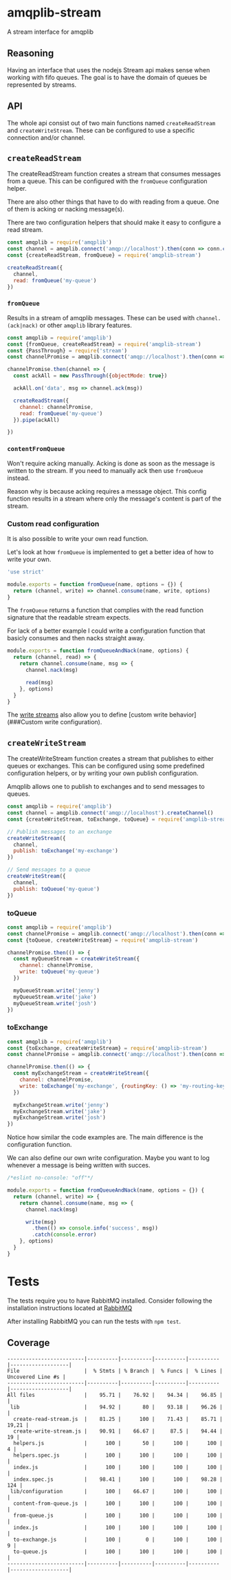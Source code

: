 # amqplib-stream

A stream interface for amqplib

## Reasoning

Having an interface that uses the nodejs Stream api makes sense when working
with fifo queues. The goal is to have the domain of queues be represented by
streams.

## API

The whole api consist out of two main functions named `createReadStream` and
`createWriteStream`. These can be configured to use a specific connection and/or
channel.

## `createReadStream`

The createReadStream function creates a stream that consumes messages from a
queue. This can be configured with the `fromQueue` configuration helper.

There are also other things that have to do with reading from a queue. One of
them is acking or nacking message(s).

There are two configuration helpers that should make it easy to configure
a read stream.

```js
const amqplib = require('amqplib')
const channel = amqplib.connect('amqp://localhost').then(conn => conn.createChannel())
const {createReadStream, fromQueue} = require('amqplib-stream')

createReadStream({
  channel,
  read: fromQueue('my-queue')
})
```

### `fromQueue`

Results in a stream of amqplib messages. These can be used with
`channel.(ack|nack)` or other `amqplib` library features.

```js
const amqplib = require('amqplib')
const {fromQueue, createReadStream} = require('amqplib-stream')
const {PassThrough} = require('stream')
const channelPromise = amqplib.connect('amqp://localhost').then(conn => conn.createChannel())

channelPromise.then(channel => {
  const ackAll = new PassThrough({objectMode: true})

  ackAll.on('data', msg => channel.ack(msg))

  createReadStream({
    channel: channelPromise,
    read: fromQueue('my-queue')
  }).pipe(ackAll)

})

```

### `contentFromQueue`

Won't require acking manually. Acking is done as soon as the message is written
to the stream. If you need to manually ack then use `fromQueue` instead.

Reason why is because acking requires a message object. This config function
results in a stream where only the message's content is part of the stream.

### Custom read configuration

It is also possible to write your own read function.

Let's look at how `fromQueue` is implemented to get a better idea of how to
write your own.

```js
'use strict'

module.exports = function fromQueue(name, options = {}) {
  return (channel, write) => channel.consume(name, write, options)
}
```

The `fromQueue` returns a function that complies with the read function
signature that the readable stream expects.

For lack of a better example I could write a configuration function that
basicly consumes and then nacks straight away.

```js
module.exports = function fromQueueAndNack(name, options) {
  return (channel, read) => {
    return channel.consume(name, msg => {
      channel.nack(msg)

      read(msg)
    }, options)
  }
}
```

The [write streams](##createWriteStream) also allow you to define [custom write behavior](###Custom write configuration).

## `createWriteStream`

The createWriteStream function creates a stream that publishes to either queues
or exchanges. This can be configured using some predefined configuration
helpers, or by writing your own publish configuration.

Amqplib allows one to publish to exchanges and to send messages to queues.

```js
const amqplib = require('amqplib')
const channel = amqplib.connect('amqp://localhost').createChannel()
const {createWriteStream, toExchange, toQueue} = require('amqplib-stream')

// Publish messages to an exchange
createWriteStream({
  channel,
  publish: toExchange('my-exchange')
})

// Send messages to a queue
createWriteStream({
  channel,
  publish: toQueue('my-queue')
})
```

### toQueue

```js
const amqplib = require('amqplib')
const channelPromise = amqplib.connect('amqp://localhost').then(conn => conn.createChannel())
const {toQueue, createWriteStream} = require('amqplib-stream')

channelPromise.then(() => {
  const myQueueStream = createWriteStream({
    channel: channelPromise,
    write: toQueue('my-queue')
  })

  myQueueStream.write('jenny')
  myQueueStream.write('jake')
  myQueueStream.write('josh')
})

```

### toExchange

```js
const amqplib = require('amqplib')
const {toExchange, createWriteStream} = require('amqplib-stream')
const channelPromise = amqplib.connect('amqp://localhost').then(conn => conn.createChannel())

channelPromise.then(() => {
  const myExchangeStream = createWriteStream({
    channel: channelPromise,
    write: toExchange('my-exchange', {routingKey: () => 'my-routing-key'})
  })

  myExchangeStream.write('jenny')
  myExchangeStream.write('jake')
  myExchangeStream.write('josh')
})

```

Notice how similar the code examples are. The main difference is the
configuration function.

We can also define our own write configuration. Maybe you want to log whenever
a message is being written with succes.

```js
/*eslint no-console: "off"*/

module.exports = function fromQueueAndNack(name, options = {}) {
  return (channel, write) => {
    return channel.consume(name, msg => {
      channel.nack(msg)

      write(msg)
        .then(() => console.info('success', msg))
        .catch(console.error)
    }, options)
  }
}
```

# Tests

The tests require you to have RabbitMQ installed. Consider following the
installation instructions located at
[RabbitMQ](https://www.rabbitmq.com/download.html)

After installing RabbitMQ you can run the tests with `npm test`.

## Coverage

```
-------------------------|----------|----------|----------|----------|-------------------|
File                     |  % Stmts | % Branch |  % Funcs |  % Lines | Uncovered Line #s |
-------------------------|----------|----------|----------|----------|-------------------|
All files                |    95.71 |    76.92 |    94.34 |    96.85 |                   |
 lib                     |    94.92 |       80 |    93.18 |    96.26 |                   |
  create-read-stream.js  |    81.25 |      100 |    71.43 |    85.71 |             19,21 |
  create-write-stream.js |    90.91 |    66.67 |     87.5 |    94.44 |                19 |
  helpers.js             |      100 |       50 |      100 |      100 |                 4 |
  helpers.spec.js        |      100 |      100 |      100 |      100 |                   |
  index.js               |      100 |      100 |      100 |      100 |                   |
  index.spec.js          |    98.41 |      100 |      100 |    98.28 |               124 |
 lib/configuration       |      100 |    66.67 |      100 |      100 |                   |
  content-from-queue.js  |      100 |      100 |      100 |      100 |                   |
  from-queue.js          |      100 |      100 |      100 |      100 |                   |
  index.js               |      100 |      100 |      100 |      100 |                   |
  to-exchange.js         |      100 |        0 |      100 |      100 |                 9 |
  to-queue.js            |      100 |      100 |      100 |      100 |                   |
-------------------------|----------|----------|----------|----------|-------------------|
```

